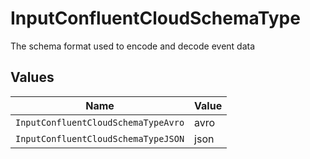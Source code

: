 # InputConfluentCloudSchemaType

The schema format used to encode and decode event data


## Values

| Name                                | Value                               |
| ----------------------------------- | ----------------------------------- |
| `InputConfluentCloudSchemaTypeAvro` | avro                                |
| `InputConfluentCloudSchemaTypeJSON` | json                                |
